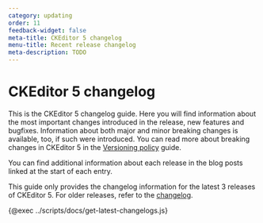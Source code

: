 ```yaml
---
category: updating
order: 11
feedback-widget: false
meta-title: CKEditor 5 changelog
menu-title: Recent release changelog
meta-description: TODO
---
```


# CKEditor 5 changelog

This is the CKEditor 5 changelog guide. Here you will find information about the most important changes introduced in the release, new features and bugfixes. Information about both major and minor breaking changes is available, too, if such were introduced. You can read more about breaking changes in CKEditor 5 in the [Versioning policy](https://ckeditor.com/docs/ckeditor5/latest/framework/guides/support/versioning-policy.html#major-and-minor-breaking-changes) guide.

You can find additional information about each release in the blog posts linked at the start of each entry.

This guide only provides the changelog information for the latest 3 releases of CKEditor 5. For older releases, refer to the [changelog](https://github.com/ckeditor/ckeditor5/blob/stable/CHANGELOG.md).

{@exec ../scripts/docs/get-latest-changelogs.js}
